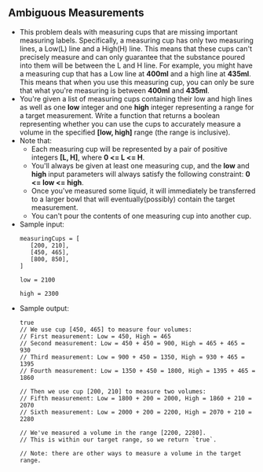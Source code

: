 ## Ambiguous Measurements

- This problem deals with measuring cups that are missing important measuring labels. Specifically, a measuring cup has only two measuring lines, a Low(L) line and a High(H) line. This means that these cups can't precisely measure and can only guarantee that the substance poured into them will be between the L and H line. For example, you might have a measuring cup that has a Low line at **400ml** and a high line at **435ml**. This means that when you use this measuring cup, you can only be sure that what you're measuring is between **400ml** and **435ml**.
- You're given a list of measuring cups containing their low and high lines as well as one **low** integer and one **high** integer representing a range for a target measurement. Write a function that returns a boolean representing whether you can use the cups to accurately measure a volume in the specified **[low, high]** range (the range is inclusive).
- Note that:
  * Each measuring cup will be represented by a pair of positive integers **[L, H]**, where **0 <= L <= H**.
  * You'll always be given at least one measuring cup, and the **low** and **high** input parameters will always satisfy the following constraint: **0 <= low <= high**.
  * Once you've measured some liquid, it will immediately be transferred to a larger bowl that will eventually(possibly) contain the target measurement.
  * You can't pour the contents of one measuring cup into another cup.
- Sample input:
  ~~~
  measuringCups = [
     [200, 210], 
     [450, 465], 
     [800, 850], 
  ]
  
  low = 2100
  
  high = 2300
  ~~~
- Sample output:
  ~~~
  true
  // We use cup [450, 465] to measure four volumes:
  // First measurement: Low = 450, High = 465
  // Second measurement: Low = 450 + 450 = 900, High = 465 + 465 = 930
  // Third measurement: Low = 900 + 450 = 1350, High = 930 + 465 = 1395
  // Fourth measurement: Low = 1350 + 450 = 1800, High = 1395 + 465 = 1860

  // Then we use cup [200, 210] to measure two volumes:
  // Fifth measurement: Low = 1800 + 200 = 2000, High = 1860 + 210 = 2070
  // Sixth measurement: Low = 2000 + 200 = 2200, High = 2070 + 210 = 2280

  // We've measured a volume in the range [2200, 2280].
  // This is within our target range, so we return `true`.

  // Note: there are other ways to measure a volume in the target range.
  ~~~